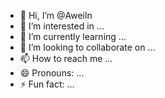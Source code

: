 - 👋 Hi, I’m @Aweiln
- 👀 I’m interested in ...
- 🌱 I’m currently learning ...
- 💞️ I’m looking to collaborate on ...
- 📫 How to reach me ...
- 😄 Pronouns: ...
- ⚡ Fun fact: ...

<!---
Aweiln/Aweiln is a ✨ special ✨ repository because its `README.md` (this file) appears on your GitHub profile.
You can click the Preview link to take a look at your changes.
--->

